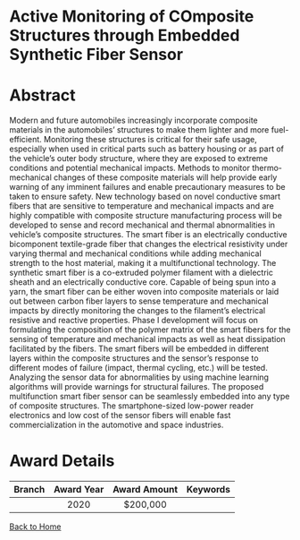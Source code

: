 
Active Monitoring of COmposite Structures through Embedded Synthetic Fiber Sensor
=================================================================================

# Abstract


Modern and future automobiles increasingly incorporate composite materials in the automobiles’ structures to make them lighter and more fuel-efficient. Monitoring these structures is critical for their safe usage, especially when used in critical parts such as battery housing or as part of the vehicle’s outer body structure, where they are exposed to extreme conditions and potential mechanical impacts. Methods to monitor thermo-mechanical changes of these composite materials will help provide early warning of any imminent failures and enable precautionary measures to be taken to ensure safety. New technology based on novel conductive smart fibers that are sensitive to temperature and mechanical impacts and are highly compatible with composite structure manufacturing process will be developed to sense and record mechanical and thermal abnormalities in vehicle’s composite structures. The smart fiber is an electrically conductive bicomponent textile-grade fiber that changes the electrical resistivity under varying thermal and mechanical conditions while adding mechanical strength to the host material, making it a multifunctional technology. The synthetic smart fiber is a co-extruded polymer filament with a dielectric sheath and an electrically conductive core. Capable of being spun into a yarn, the smart fiber can be either woven into composite materials or laid out between carbon fiber layers to sense temperature and mechanical impacts by directly monitoring the changes to the filament’s electrical resistive and reactive properties. Phase I development will focus on formulating the composition of the polymer matrix of the smart fibers for the sensing of temperature and mechanical impacts as well as heat dissipation facilitated by the fibers. The smart fibers will be embedded in different layers within the composite structures and the sensor’s response to different modes of failure (impact, thermal cycling, etc.) will be tested. Analyzing the sensor data for abnormalities by using machine learning algorithms will provide warnings for structural failures. The proposed multifunction smart fiber sensor can be seamlessly embedded into any type of composite structures. The smartphone-sized low-power reader electronics and low cost of the sensor fibers will enable fast commercialization in the automotive and space industries.  

# Award Details

|Branch|Award Year|Award Amount|Keywords|
| :---: | :---: | :---: | :---: |
||2020|$200,000||
  
  


[Back to Home](https://github.com/chrischow/dod_sbir_awards/Reports/JT/#23)
